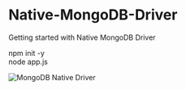 # Native-MongoDB-Driver
Getting started with Native MongoDB Driver


npm init -y\
node app.js

![MongoDB Native Driver](https://user-images.githubusercontent.com/57286604/107845934-6d258780-6e05-11eb-9dbe-91a538ce3ce4.png)
